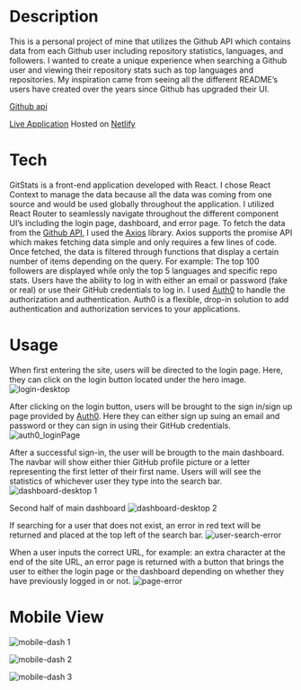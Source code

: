 # Description
This is a personal project of mine that utilizes the Github API which contains data from each Github user including repository statistics, languages, and followers. I wanted to create a unique experience when searching a Github user and viewing their repository stats such as top languages and repositories. My inspiration came from seeing all the different README’s users have created over the years since Github has upgraded their UI.

[Github api](https://docs.github.com/en/rest)

[Live Application](https://gitstatss.netlify.app/)
Hosted on [Netlify]( https://www.netlify.com/)

# Tech
GitStats is a front-end application developed with React. I chose React Context to manage the data because all the data was coming from one source and would be used globally throughout the application. I utilized React Router to seamlessly navigate throughout the different component UI’s including the login page, dashboard, and error page. 
To fetch the data from the [Github API]( https://docs.github.com/en/rest), I used the [Axios](https://www.axios.com/) library. Axios supports the promise API which makes fetching data simple and only requires a few lines of code. Once fetched, the data is filtered through functions that display a certain number of items depending on the query. For example: The top 100 followers are displayed while only the top 5 languages and specific repo stats. 
Users have the ability to log in with either an email or password (fake or real) or use their GitHub credentials to log in. I used [Auth0](https://auth0.com/) to handle the authorization and authentication. Auth0 is a flexible, drop-in solution to add authentication and authorization services to your applications.

# Usage
When first entering the site, users will be directed to the login page. Here, they can click on the login button located under the hero image. 
![login-desktop](https://user-images.githubusercontent.com/73142998/201353979-a1bfcb71-6113-4481-ad5b-e1d858e37f1f.png)

After clicking on the login button, users will be brought to the sign in/sign up page provided by [Auth0](https://auth0.com/). Here they can either sign up suing an email and password or they can sign in using their GitHub credentials.
![auth0_loginPage](https://user-images.githubusercontent.com/73142998/201354632-59effbe0-e317-4139-9b5d-fbb57d83b508.png)

After a successful sign-in, the user will be brougth to the main dashboard. The navbar will show either thier GitHub profile picture or a letter representing the first letter of their first name. Users will will see the statistics of whichever user they type into the search bar.
![dashboard-desktop 1](https://user-images.githubusercontent.com/73142998/201355245-1e494a76-98a9-4370-8753-090553446aa1.png)

Second half of main dashboard
![dashboard-desktop 2](https://user-images.githubusercontent.com/73142998/201355545-6bb8f03e-affd-4c6a-a4e9-00f3facccfb3.png)

If searching for a user that does not exist, an error in red text will be returned and placed at the top left of the search bar. 
![user-search-error](https://user-images.githubusercontent.com/73142998/201356274-4173281f-2b64-4d03-b243-3bc97e3935d2.png)

When a user inputs the correct URL, for example: an extra character at the end of the site URL, an error page is returned with a button that brings the user to either the login page or the dashboard depending on whether they have previously logged in or not. 
![page-error](https://user-images.githubusercontent.com/73142998/201356565-9c76d50e-2fd0-4b5b-ab9c-60f1f9bada2f.png)

# Mobile View
![mobile-dash 1](https://user-images.githubusercontent.com/73142998/201356645-f9981166-337f-48ff-96d7-0b6d8d1d9a00.png)

![mobile-dash 2](https://user-images.githubusercontent.com/73142998/201356668-377b2994-ceff-491b-b9b0-a6516cb6686a.png)

![mobile-dash 3](https://user-images.githubusercontent.com/73142998/201356686-c82e4870-2b50-4a67-8c73-bff20b399f8c.png)













